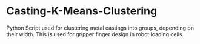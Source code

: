 # Casting-K-Means-Clustering
Python Script used for clustering metal castings into groups, depending on their width. This is used for gripper finger design in robot loading cells.
